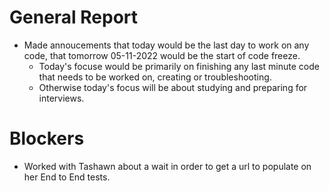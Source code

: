 # General Report
+ Made annoucements that today would be the last day to work on any code, that tomorrow 05-11-2022 would be the start of code freeze.
    - Today's focuse would be primarily on finishing any last minute code that needs to be worked on, creating or troubleshooting.
    - Otherwise today's focus will be about studying and preparing for interviews.

# Blockers
+ Worked with Tashawn about a wait in order to get a url to populate on her End to End tests.